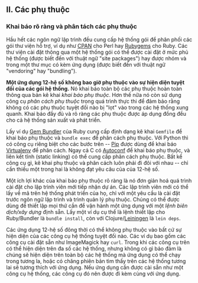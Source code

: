 ## II. Các phụ thuộc
### Khai báo rõ ràng và phân tách các phụ thuộc

Hầu hết các ngôn ngữ lập trình đều cung cấp hệ thống gói để phân phối các gói thư viện hỗ trợ, ví dụ như [CPAN](http://www.cpan.org/) cho Perl hay [Rubygems](http://rubygems.org/) cho Ruby.  Các thư viện cài đặt thông qua một hệ thống gói có thể được cài đặt ở mức phủ hệ thống (được biết đến với thuật ngữ "site packages") hay được nhóm và trong một thư mục có kèm ứng
dụng (được biết đến với thuật ngữ "vendoring" hay "bundling").

**Một ứng dụng 12-hệ số không bao giờ phụ thuộc vào sự hiện diện tuyệt đối của các gói hệ
thống.** Nó khai báo toàn bộ các phụ thuộc hoàn toàn thông qua bản kê khai *khai báo phụ thuộc*. Hơn thế nữa nó còn sử dụng công cụ *phân cách phụ thuộc* trong quá trình thực thi để
đảm bảo rằng không có các phụ thuộc tuyệt đối nào bị "lọt" vào trong các hệ thống xung quanh.
Khai báo đầy đủ và rõ ràng các phụ thuộc được áp dụng đồng đều cho cả hệ thống sản xuất và
phát triển.

Lấy ví dụ [Gem Bundler](http://gembundler.com/) của Ruby cung cấp định dạng kê khai `Gemfile` để khai báo phụ thuộc và `bundle exec` để phân cách phụ thuộc.  Với Python thì có công cụ riêng biệt cho các bước trên -- [Pip](http://www.pip-installer.org/en/latest/) được dùng để khai báo [Virtualenv](http://www.virtualenv.org/en/latest/) để phân cách.  Ngay cả C có [Autoconf](http://www.gnu.org/s/autoconf/) để khai báo phụ thuộc, và liên kết tĩnh (static linking) có thể cung cấp phân cách phụ thuộc.  Bất kể công cụ gì, kê khai phụ thuộc và phân cách luôn phải đi đôi với nhau -- chỉ cần thiếu một trong hai là không đạt yêu câu của của 12-hệ số.

Một ích lợi khác của khai báo phụ thuộc rõ ràng là nó đơn giản hoá quá trình cài đặt cho
lập trình viên mới tiếp nhận dự án.  Các lập trình viên mới có thể lấy về mã trên hệ thống
phát triển của họ, chỉ với một yêu cầu là cài đặt trước ngôn ngữ lập trình và trình quản lý
phụ thuộc.  Chúng có thể được dùng để thiết lập mọi thứ cần để vận hành một ứng dụng với một
*lệnh biên dịch/xây dựng* định sẵn.  Lấy một ví dụ cụ thể là lệnh thiết lập cho Ruby/Bundler là `bundle install`, còn với Clojure/[Leiningen](https://github.com/technomancy/leiningen#readme) là `lein deps`.

Các ứng dụng 12-hệ số đông thời có thể không phụ thuộc vào bất cứ sự hiện diện của các công cụ hệ thống tuyệt đối nào. Các ví dụ bao gồm các công cụ cài đặt sẵn như ImageMagick hay `curl`. Trong khi các công cụ trên có thể hiện diện trên đa số các hệ thống, nhưng không có gì bảo
đảm là chúng sẽ hiện diện trên toàn bộ các hệ thống mà ứng dụng có thể chạy trong tương la, hoặc có chăng phiên bản tìm thấy trên các hệ thống tương lai sẽ tương thích với ứng dụng.  Nếu ứng dụng cần được cài sẵn như một công cụ hệ thống, các công cụ đó nên được đi kèm cùng
với ứng dụng.
